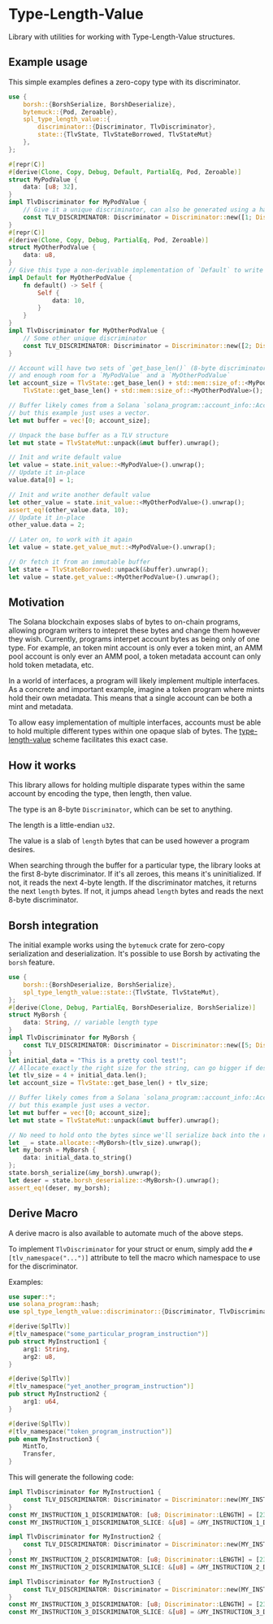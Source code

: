 # Type-Length-Value

Library with utilities for working with Type-Length-Value structures.

## Example usage

This simple examples defines a zero-copy type with its discriminator.

```rust
use {
    borsh::{BorshSerialize, BorshDeserialize},
    bytemuck::{Pod, Zeroable},
    spl_type_length_value::{
        discriminator::{Discriminator, TlvDiscriminator},
        state::{TlvState, TlvStateBorrowed, TlvStateMut}
    },
};

#[repr(C)]
#[derive(Clone, Copy, Debug, Default, PartialEq, Pod, Zeroable)]
struct MyPodValue {
    data: [u8; 32],
}
impl TlvDiscriminator for MyPodValue {
    // Give it a unique discriminator, can also be generated using a hash function
    const TLV_DISCRIMINATOR: Discriminator = Discriminator::new([1; Discriminator::LENGTH]);
}
#[repr(C)]
#[derive(Clone, Copy, Debug, PartialEq, Pod, Zeroable)]
struct MyOtherPodValue {
    data: u8,
}
// Give this type a non-derivable implementation of `Default` to write some data
impl Default for MyOtherPodValue {
    fn default() -> Self {
        Self {
            data: 10,
        }
    }
}
impl TlvDiscriminator for MyOtherPodValue {
    // Some other unique discriminator
    const TLV_DISCRIMINATOR: Discriminator = Discriminator::new([2; Discriminator::LENGTH]);
}

// Account will have two sets of `get_base_len()` (8-byte discriminator and 4-byte length),
// and enough room for a `MyPodValue` and a `MyOtherPodValue`
let account_size = TlvState::get_base_len() + std::mem::size_of::<MyPodValue>() + \
    TlvState::get_base_len() + std::mem::size_of::<MyOtherPodValue>();

// Buffer likely comes from a Solana `solana_program::account_info::AccountInfo`,
// but this example just uses a vector.
let mut buffer = vec![0; account_size];

// Unpack the base buffer as a TLV structure
let mut state = TlvStateMut::unpack(&mut buffer).unwrap();

// Init and write default value
let value = state.init_value::<MyPodValue>().unwrap();
// Update it in-place
value.data[0] = 1;

// Init and write another default value
let other_value = state.init_value::<MyOtherPodValue>().unwrap();
assert_eq!(other_value.data, 10);
// Update it in-place
other_value.data = 2;

// Later on, to work with it again
let value = state.get_value_mut::<MyPodValue>().unwrap();

// Or fetch it from an immutable buffer
let state = TlvStateBorrowed::unpack(&buffer).unwrap();
let value = state.get_value::<MyOtherPodValue>().unwrap();
```

## Motivation

The Solana blockchain exposes slabs of bytes to on-chain programs, allowing program
writers to intepret these bytes and change them however they wish. Currently,
programs interpet account bytes as being only of one type. For example, an token
mint account is only ever a token mint, an AMM pool account is only ever an AMM pool,
a token metadata account can only hold token metadata, etc.

In a world of interfaces, a program will likely implement multiple interfaces.
As a concrete and important example, imagine a token program where mints hold
their own metadata. This means that a single account can be both a mint and
metadata.

To allow easy implementation of multiple interfaces, accounts must be able to
hold multiple different types within one opaque slab of bytes. The
[type-length-value](https://en.wikipedia.org/wiki/Type%E2%80%93length%E2%80%93value)
scheme facilitates this exact case.

## How it works

This library allows for holding multiple disparate types within the same account
by encoding the type, then length, then value.

The type is an 8-byte `Discriminator`, which can be set to anything.

The length is a little-endian `u32`.

The value is a slab of `length` bytes that can be used however a program desires.

When searching through the buffer for a particular type, the library looks at
the first 8-byte discriminator. If it's all zeroes, this means it's uninitialized.
If not, it reads the next 4-byte length. If the discriminator matches, it returns
the next `length` bytes. If not, it jumps ahead `length` bytes and reads the
next 8-byte discriminator.

## Borsh integration

The initial example works using the `bytemuck` crate for zero-copy serialization
and deserialization. It's possible to use Borsh by activating the `borsh` feature.

```rust
use {
    borsh::{BorshDeserialize, BorshSerialize},
    spl_type_length_value::state::{TlvState, TlvStateMut},
};
#[derive(Clone, Debug, PartialEq, BorshDeserialize, BorshSerialize)]
struct MyBorsh {
    data: String, // variable length type
}
impl TlvDiscriminator for MyBorsh {
    const TLV_DISCRIMINATOR: Discriminator = Discriminator::new([5; Discriminator::LENGTH]);
}
let initial_data = "This is a pretty cool test!";
// Allocate exactly the right size for the string, can go bigger if desired
let tlv_size = 4 + initial_data.len();
let account_size = TlvState::get_base_len() + tlv_size;

// Buffer likely comes from a Solana `solana_program::account_info::AccountInfo`,
// but this example just uses a vector.
let mut buffer = vec![0; account_size];
let mut state = TlvStateMut::unpack(&mut buffer).unwrap();

// No need to hold onto the bytes since we'll serialize back into the right place
let _ = state.allocate::<MyBorsh>(tlv_size).unwrap();
let my_borsh = MyBorsh {
    data: initial_data.to_string()
};
state.borsh_serialize(&my_borsh).unwrap();
let deser = state.borsh_deserialize::<MyBorsh>().unwrap();
assert_eq!(deser, my_borsh);
```

## Derive Macro

A derive macro is also available to automate much of the above steps.

To implement `TlvDiscriminator` for your struct or enum, simply add the `#[tlv_namespace("...")]` attribute to tell the macro which namespace to use for the discriminator.

Examples:

```rust
use super::*;
use solana_program::hash;
use spl_type_length_value::discriminator::{Discriminator, TlvDiscriminator};

#[derive(SplTlv)]
#[tlv_namespace("some_particular_program_instruction")]
pub struct MyInstruction1 {
    arg1: String,
    arg2: u8,
}

#[derive(SplTlv)]
#[tlv_namespace("yet_another_program_instruction")]
pub struct MyInstruction2 {
    arg1: u64,
}

#[derive(SplTlv)]
#[tlv_namespace("token_program_instruction")]
pub enum MyInstruction3 {
    MintTo,
    Transfer,
}
```

This will generate the following code:

```rust
impl TlvDiscriminator for MyInstruction1 {
    const TLV_DISCRIMINATOR: Discriminator = Discriminator::new(MY_INSTRUCTION_1_DISCRIMINATOR);
}
const MY_INSTRUCTION_1_DISCRIMINATOR: [u8; Discriminator::LENGTH] = [234, 18, 32, 56, 89, 141, 37, 181]; // Sample bytes
const MY_INSTRUCTION_1_DISCRIMINATOR_SLICE: &[u8] = &MY_INSTRUCTION_1_DISCRIMINATOR;

impl TlvDiscriminator for MyInstruction2 {
    const TLV_DISCRIMINATOR: Discriminator = Discriminator::new(MY_INSTRUCTION_2_DISCRIMINATOR);
}
const MY_INSTRUCTION_2_DISCRIMINATOR: [u8; Discriminator::LENGTH] = [234, 18, 32, 56, 89, 141, 37, 181]; // Sample bytes
const MY_INSTRUCTION_2_DISCRIMINATOR_SLICE: &[u8] = &MY_INSTRUCTION_2_DISCRIMINATOR;

impl TlvDiscriminator for MyInstruction3 {
    const TLV_DISCRIMINATOR: Discriminator = Discriminator::new(MY_INSTRUCTION_3_DISCRIMINATOR);
}
const MY_INSTRUCTION_3_DISCRIMINATOR: [u8; Discriminator::LENGTH] = [234, 18, 32, 56, 89, 141, 37, 181]; // Sample bytes
const MY_INSTRUCTION_3_DISCRIMINATOR_SLICE: &[u8] = &MY_INSTRUCTION_3_DISCRIMINATOR;
```
